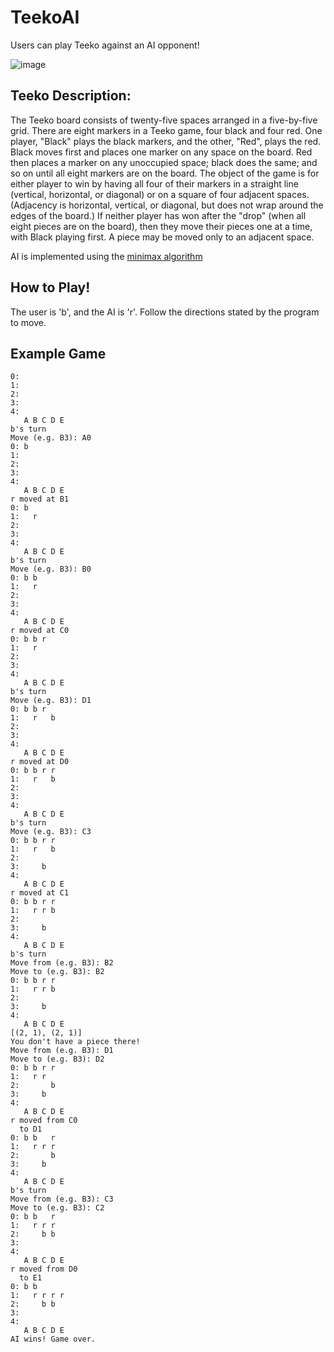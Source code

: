 # TeekoAI
Users can play Teeko against an AI opponent!

![image](https://github.com/arul-aravinthan/TeekoAI/assets/20894323/2d4f0427-8bb2-45e7-9b04-6f2f01edbd4a)

## Teeko Description:
The Teeko board consists of twenty-five spaces arranged in a five-by-five grid. There are eight markers in a Teeko game, four black and four red. One player, "Black" plays the black markers, and the other, "Red", plays the red. Black moves first and places one marker on any space on the board. Red then places a marker on any unoccupied space; black does the same; and so on until all eight markers are on the board. The object of the game is for either player to win by having all four of their markers in a straight line (vertical, horizontal, or diagonal) or on a square of four adjacent spaces. (Adjacency is horizontal, vertical, or diagonal, but does not wrap around the edges of the board.) If neither player has won after the "drop" (when all eight pieces are on the board), then they move their pieces one at a time, with Black playing first. A piece may be moved only to an adjacent space.

AI is implemented using the [minimax algorithm](https://en.wikipedia.org/wiki/Minimax)
## How to Play!

The user is 'b', and the AI is 'r'. Follow the directions stated by the program to move. 
## Example Game
```
0:           
1:           
2:           
3:           
4:           
   A B C D E
b's turn
Move (e.g. B3): A0
0: b         
1:           
2:           
3:           
4:           
   A B C D E
r moved at B1
0: b         
1:   r       
2:           
3:           
4:           
   A B C D E
b's turn
Move (e.g. B3): B0
0: b b       
1:   r       
2:           
3:           
4:           
   A B C D E
r moved at C0
0: b b r     
1:   r       
2:           
3:           
4:           
   A B C D E
b's turn
Move (e.g. B3): D1
0: b b r     
1:   r   b   
2:           
3:           
4:           
   A B C D E
r moved at D0
0: b b r r   
1:   r   b   
2:           
3:           
4:           
   A B C D E
b's turn
Move (e.g. B3): C3
0: b b r r   
1:   r   b   
2:           
3:     b     
4:           
   A B C D E
r moved at C1
0: b b r r   
1:   r r b   
2:           
3:     b     
4:           
   A B C D E
b's turn
Move from (e.g. B3): B2
Move to (e.g. B3): B2
0: b b r r   
1:   r r b   
2:           
3:     b     
4:           
   A B C D E
[(2, 1), (2, 1)]
You don't have a piece there!
Move from (e.g. B3): D1
Move to (e.g. B3): D2
0: b b r r   
1:   r r     
2:       b   
3:     b     
4:           
   A B C D E
r moved from C0
  to D1
0: b b   r   
1:   r r r   
2:       b   
3:     b     
4:           
   A B C D E
b's turn
Move from (e.g. B3): C3
Move to (e.g. B3): C2
0: b b   r   
1:   r r r   
2:     b b   
3:           
4:           
   A B C D E
r moved from D0
  to E1
0: b b       
1:   r r r r 
2:     b b   
3:           
4:           
   A B C D E
AI wins! Game over.
```
